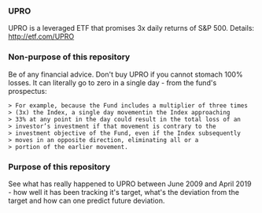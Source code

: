 ### UPRO
UPRO is a leveraged ETF that promises 3x daily returns
of S\&P 500. Details: http://etf.com/UPRO

### Non-purpose of this repository
Be of any financial advice. Don't buy UPRO if you cannot stomach 100% losses.
It can literally go to zero in a single day - from the fund's prospectus:

```
> For example, because the Fund includes a multiplier of three times
> (3x) the Index, a single day movementin the Index approaching
> 33% at any point in the day could result in the total loss of an
> investor’s investment if that movement is contrary to the
> investment objective of the Fund, even if the Index subsequently
> moves in an opposite direction, eliminating all or a
> portion of the earlier movement. 
```

### Purpose of this repository
See what has really happened to UPRO between June 2009
and April 2019 - how well it has been tracking it's target,
what's the deviation from the target and how can one predict
future deviation.

